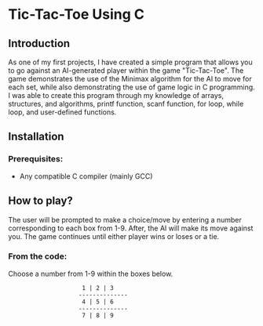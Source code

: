 # Tic-Tac-Toe Using C

## Introduction 
As one of my first projects, I have created a simple program that allows you to go against an AI-generated player within the game "Tic-Tac-Toe". The game demonstrates the use of the Minimax algorithm for the AI to move for each set, while also demonstrating the use of game logic in C programming. I was able to create this program through my knowledge of arrays, structures, and algorithms, printf function, scanf function, for loop, while loop, and user-defined functions.

## Installation
### Prerequisites:
- Any compatible C compiler (mainly GCC)

## How to play?

The user will be prompted to make a choice/move by entering a number corresponding to each box from 1-9. After, the AI will make its move against you. The game continues until either player wins or loses or a tie.

### From the code:
Choose a number from 1-9 within the boxes below.

                         1 | 2 | 3
                        --------------
                         4 | 5 | 6
                        --------------
                         7 | 8 | 9
